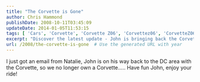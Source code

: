 ```yaml
---
title: "The Corvette is Gone"
author: Chris Hammond
publishDate: 2008-10-11T03:45:09
updateDate: 2014-01-05T11:53:15
tags: [ 'Cars', 'Corvette', 'Corvette Z06', 'Corvettez06', 'CorvetteZ06org' ]
excerpt: "Discover the latest update - John is bringing back the Corvette to the DC area! Stay tuned for more ownership adventures and enjoy the ride! #Corvette #DCarea"
url: /2008/the-corvette-is-gone  # Use the generated URL with year
---
```

<p>I just got an email from Natalie, John is on his way back to the DC area with the Corvette, so we no longer own a Corvette..... Have fun John, enjoy your ride!</p>

